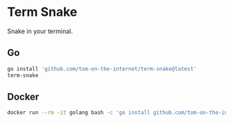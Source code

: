 # Term Snake

Snake in your terminal.

## Go

```bash
go install 'github.com/tom-on-the-internet/term-snake@latest'
term-snake
```

## Docker

```bash
docker run --rm -it golang bash -c 'go install github.com/tom-on-the-internet/term-snake@latest && term-snake'
```
